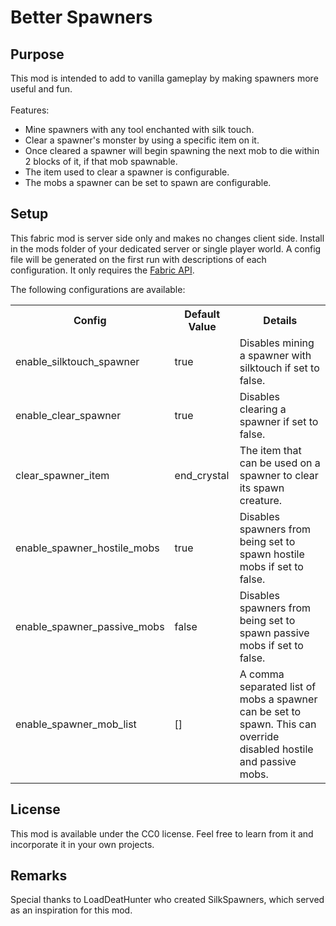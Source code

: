 # Better Spawners

## Purpose

This mod is intended to add to vanilla gameplay by making spawners more useful and fun.
<br/><br/>
Features:
<ul>
    <li>Mine spawners with any tool enchanted with silk touch.</li>
    <li>Clear a spawner's monster by using a specific item on it.</li>
    <li>Once cleared a spawner will begin spawning the next mob to die within 2 blocks of it, if that mob spawnable.</li>
    <li>The item used to clear a spawner is configurable.</li>
    <li>The mobs a spawner can be set to spawn are configurable.</li>
</ul>

## Setup

This fabric mod is server side only and makes no changes client side. Install in the mods folder of your dedicated server or single player world.
A config file will be generated on the first run with descriptions of each configuration. It only requires the [Fabric API](https://www.curseforge.com/minecraft/mc-mods/fabric-api/).

The following configurations are available:
<br/>
<table>
    <tr>
        <th>Config</th>
        <th>Default Value</th>
        <th>Details</th>
    </tr>
    <tr>
        <td>enable_silktouch_spawner</td>
        <td>true</td>
        <td>Disables mining a spawner with silktouch if set to false.</td>
    </tr>
    <tr> 
        <td>enable_clear_spawner</td>
        <td>true</td>
        <td>Disables clearing a spawner if set to false.</td>
    </tr>
    <tr> 
        <td>clear_spawner_item</td>
        <td>end_crystal</td>
        <td>The item that can be used on a spawner to clear its spawn creature.</td>
    </tr>
    <tr>
        <td>enable_spawner_hostile_mobs</td>
        <td>true</td>
        <td>Disables spawners from being set to spawn hostile mobs if set to false.</td>
    </tr>
    <tr>
        <td>enable_spawner_passive_mobs</td>
        <td>false</td>
        <td>Disables spawners from being set to spawn passive mobs if set to false.</td>
    </tr>
    <tr>
        <td>enable_spawner_mob_list</td>
        <td>[]</td>
        <td>A comma separated list of mobs a spawner can be set to spawn. This can override disabled hostile and passive mobs.</td>
    </tr>
</table>

## License

This mod is available under the CC0 license. Feel free to learn from it and incorporate it in your own projects.

## Remarks

Special thanks to LoadDeatHunter who created SilkSpawners, which served as an inspiration for this mod.